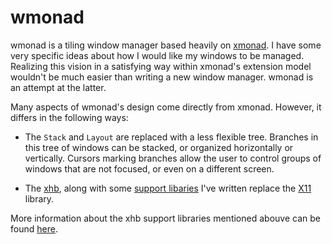 # wmonad

wmonad is a tiling window manager based heavily on [xmonad](http://xmonad.org).
I have some very specific ideas about how I would like my windows to be managed.
Realizing this vision in a satisfying way within xmonad's extension model wouldn't be much easier than writing a new window manager.
wmonad is an attempt at the latter.

Many aspects of wmonad's design come directly from xmonad.
However, it differs in the following ways:

-   The `Stack` and `Layout` are replaced with a less flexible tree.
    Branches in this tree of windows can be stacked, or organized horizontally or vertically.
    Cursors marking branches allow the user to control groups of windows that are not focused, or even on a different screen.

-   The [xhb](https://hackage.haskell.org/package/xhb), along with some
    [support libaries](https://github.com/nickspinale/xhb-monad) I've written replace
    the [X11](https://hackage.haskell.org/package/X11) library.

More information about the xhb support libraries mentioned abouve can be found [here](http://nickspinale.com/articles/xhb-monad).
